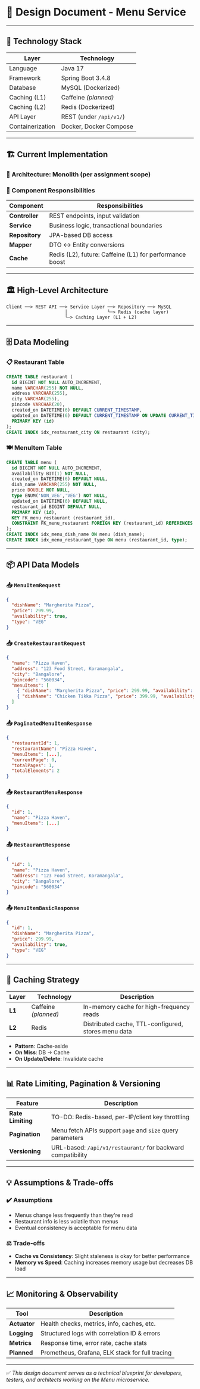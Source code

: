 # 🧾 Design Document - Menu Service

---

## 🚀 Technology Stack

| Layer            | Technology              |
| ---------------- | ----------------------- |
| Language         | Java 17                 |
| Framework        | Spring Boot 3.4.8       |
| Database         | MySQL (Dockerized)      |
| Caching (L1)     | Caffeine *(planned)*    |
| Caching (L2)     | Redis (Dockerized)      |
| API Layer        | REST (under `/api/v1/`) |
| Containerization | Docker, Docker Compose  |

---

## 🏗️ Current Implementation

### 🧱 Architecture: Monolith (per assignment scope)

### 🧩 Component Responsibilities

| Component      | Responsibilities                                        |
| -------------- | ------------------------------------------------------- |
| **Controller** | REST endpoints, input validation                        |
| **Service**    | Business logic, transactional boundaries                |
| **Repository** | JPA-based DB access                                     |
| **Mapper**     | DTO ↔ Entity conversions                                |
| **Cache**      | Redis (L2), future: Caffeine (L1) for performance boost |

---

## 🏛️ High-Level Architecture

```
Client ──> REST API ──> Service Layer ──> Repository ──> MySQL
                      │               └─> Redis (cache layer)
                      └─> Caching Layer (L1 + L2)
```

---

## 🗄️ Data Modeling

### 📋 Restaurant Table

```sql
CREATE TABLE restaurant (
  id BIGINT NOT NULL AUTO_INCREMENT,
  name VARCHAR(255) NOT NULL,
  address VARCHAR(255),
  city VARCHAR(255),
  pincode VARCHAR(20),
  created_on DATETIME(6) DEFAULT CURRENT_TIMESTAMP,
  updated_on DATETIME(6) DEFAULT CURRENT_TIMESTAMP ON UPDATE CURRENT_TIMESTAMP,
  PRIMARY KEY (id)
);
CREATE INDEX idx_restaurant_city ON restaurant (city);
```

### 🍽️ MenuItem Table

```sql
CREATE TABLE menu (
  id BIGINT NOT NULL AUTO_INCREMENT,
  availability BIT(1) NOT NULL,
  created_on DATETIME(6) DEFAULT NULL,
  dish_name VARCHAR(255) NOT NULL,
  price DOUBLE NOT NULL,
  type ENUM('NON_VEG','VEG') NOT NULL,
  updated_on DATETIME(6) DEFAULT NULL,
  restaurant_id BIGINT DEFAULT NULL,
  PRIMARY KEY (id),
  KEY FK_menu_restaurant (restaurant_id),
  CONSTRAINT FK_menu_restaurant FOREIGN KEY (restaurant_id) REFERENCES restaurant (id)
);
CREATE INDEX idx_menu_dish_name ON menu (dish_name);
CREATE INDEX idx_menu_restaurant_type ON menu (restaurant_id, type);
```

---

## 📦 API Data Models

### 📥 `MenuItemRequest`

```json
{
  "dishName": "Margherita Pizza",
  "price": 299.99,
  "availability": true,
  "type": "VEG"
}
```

### 📥 `CreateRestaurantRequest`

```json
{
  "name": "Pizza Haven",
  "address": "123 Food Street, Koramangala",
  "city": "Bangalore",
  "pincode": "560034",
  "menuItems": [
    { "dishName": "Margherita Pizza", "price": 299.99, "availability": true, "type": "VEG" },
    { "dishName": "Chicken Tikka Pizza", "price": 399.99, "availability": false, "type": "NON_VEG" }
  ]
}
```

### 📤 `PaginatedMenuItemResponse`

```json
{
  "restaurantId": 1,
  "restaurantName": "Pizza Haven",
  "menuItems": [...],
  "currentPage": 0,
  "totalPages": 1,
  "totalElements": 2
}
```

### 📤 `RestaurantMenuResponse`

```json
{
  "id": 1,
  "name": "Pizza Haven",
  "menuItems": [...]
}
```

### 📤 `RestaurantResponse`

```json
{
  "id": 1,
  "name": "Pizza Haven",
  "address": "123 Food Street, Koramangala",
  "city": "Bangalore",
  "pincode": "560034"
}
```

### 📤 `MenuItemBasicResponse`

```json
{
  "id": 1,
  "dishName": "Margherita Pizza",
  "price": 299.99,
  "availability": true,
  "type": "VEG"
}
```

---

## 🧠 Caching Strategy

| Layer  | Technology           | Description                                         |
| ------ | -------------------- | --------------------------------------------------- |
| **L1** | Caffeine *(planned)* | In-memory cache for high-frequency reads            |
| **L2** | Redis                | Distributed cache, TTL-configured, stores menu data |

* **Pattern**: Cache-aside
* **On Miss**: DB → Cache
* **On Update/Delete**: Invalidate cache

---

## 📊 Rate Limiting, Pagination & Versioning

| Feature           | Description                                                 |
| ----------------- | ----------------------------------------------------------- |
| **Rate Limiting** | TO-DO: Redis-based, per-IP/client key throttling            |
| **Pagination**    | Menu fetch APIs support `page` and `size` query parameters  |
| **Versioning**    | URL-based: `/api/v1/restaurant/` for backward compatibility |

---

## 💡 Assumptions & Trade-offs

### ✔️ Assumptions

* Menus change less frequently than they're read
* Restaurant info is less volatile than menus
* Eventual consistency is acceptable for menu data

### ⚖️ Trade-offs

* **Cache vs Consistency**: Slight staleness is okay for better performance
* **Memory vs Speed**: Caching increases memory usage but decreases DB load

---

## 📈 Monitoring & Observability

| Tool         | Description                                     |
| ------------ | ----------------------------------------------- |
| **Actuator** | Health checks, metrics, info, caches, etc.      |
| **Logging**  | Structured logs with correlation ID & errors    |
| **Metrics**  | Response time, error rate, cache stats          |
| **Planned**  | Prometheus, Grafana, ELK stack for full tracing |

---

✅ *This design document serves as a technical blueprint for developers, testers, and architects working on the Menu microservice.*

